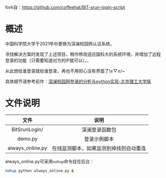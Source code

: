 fork自：https://github.com/coffeehat/BIT-srun-login-script

# 概述

中国科学院大学于2021年中更换为深澜校园网认证系统。

寻找解决方案时发现了上述项目，稍作修改适应国科大的系统环境，并增加了远程登录的功能（只需要知道对方的IP就可以）。、

从此想给谁登录就给谁登录，再也不用担心没有界面了\≥▽≤/~


具体细节请参考前作：[深澜校园网登录的分析与python实现-北京理工大学版](https://zhuanlan.zhihu.com/p/122556315)

# 文件说明

|文件|说明|
|:-:|:-:|
|BitSrunLogin/|深澜登录函数包|
|demo.py|登录示例脚本|
|always_online.py|在线监测脚本，如果监测到掉线则自动重连|

always_online.py可采用`nohup`命令挂在后台：
``` bash
nohup python always_online.py &
```
